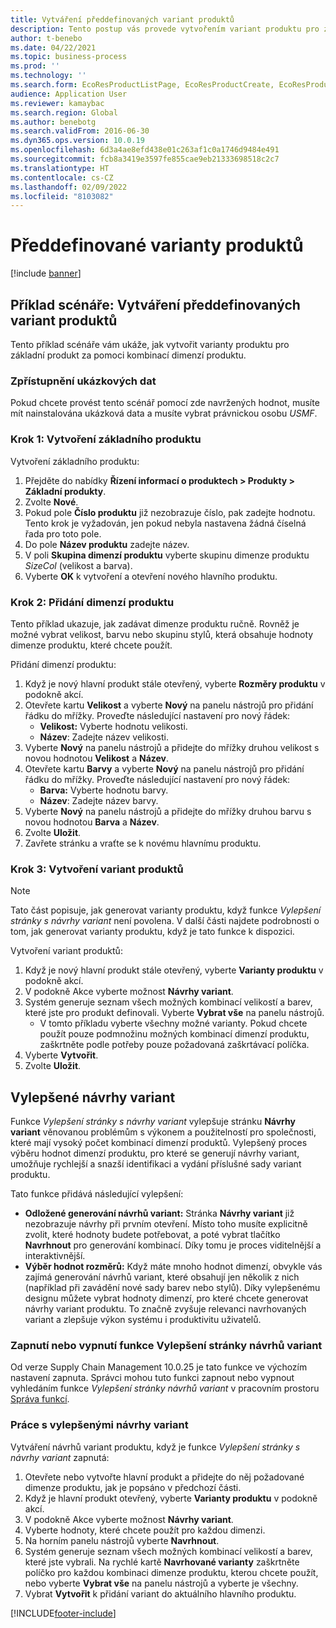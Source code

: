 ```yaml
---
title: Vytváření předdefinovaných variant produktů
description: Tento postup vás provede vytvořením variant produktu pro základní produkt za pomoci kombinací dimenzí produktu.
author: t-benebo
ms.date: 04/22/2021
ms.topic: business-process
ms.prod: ''
ms.technology: ''
ms.search.form: EcoResProductListPage, EcoResProductCreate, EcoResProductDetails, EcoResProductMasterDimension, EcoResProductVariants, EcoResProductVariantSuggestions, EcoResProductVariantsPendingReleaseFormPart, EcoResProductVariantSuggestionsEnhanced
audience: Application User
ms.reviewer: kamaybac
ms.search.region: Global
ms.author: benebotg
ms.search.validFrom: 2016-06-30
ms.dyn365.ops.version: 10.0.19
ms.openlocfilehash: 6d3a4ae8efd438e01c263af1c0a1746d9484e491
ms.sourcegitcommit: fcb8a3419e3597fe855cae9eb21333698518c2c7
ms.translationtype: HT
ms.contentlocale: cs-CZ
ms.lasthandoff: 02/09/2022
ms.locfileid: "8103082"
---
```

# <a name="predefined-product-variants"></a>Předdefinované varianty produktů

[!include [banner](../../includes/banner.md)]

## <a name="example-scenario-create-predefined-product-variants"></a>Příklad scénáře: Vytváření předdefinovaných variant produktů

Tento příklad scénáře vám ukáže, jak vytvořit varianty produktu pro základní produkt za pomoci kombinací dimenzí produktu.

### <a name="make-demo-data-available"></a>Zpřístupnění ukázkových dat

Pokud chcete provést tento scénář pomocí zde navržených hodnot, musíte mít nainstalována ukázková data a musíte vybrat právnickou osobu *USMF*.

### <a name="step-1-create-a-product-master"></a>Krok 1: Vytvoření základního produktu

Vytvoření základního produktu:

1. Přejděte do nabídky **Řízení informací o produktech > Produkty > Základní produkty**.
1. Zvolte **Nové**.
1. Pokud pole **Číslo produktu** již nezobrazuje číslo, pak zadejte hodnotu. Tento krok je vyžadován, jen pokud nebyla nastavena žádná číselná řada pro toto pole.
1. Do pole **Název produktu** zadejte název.
1. V poli **Skupina dimenzí produktu** vyberte skupinu dimenze produktu *SizeCol* (velikost a barva).
1. Vyberte **OK** k vytvoření a otevření nového hlavního produktu.

### <a name="step-2-add-product-dimensions"></a>Krok 2: Přidání dimenzí produktu

Tento příklad ukazuje, jak zadávat dimenze produktu ručně. Rovněž je možné vybrat velikost, barvu nebo skupinu stylů, která obsahuje hodnoty dimenze produktu, které chcete použít.

Přidání dimenzí produktu:

1. Když je nový hlavní produkt stále otevřený, vyberte **Rozměry produktu** v podokně akcí.
1. Otevřete kartu **Velikost** a vyberte **Nový** na panelu nástrojů pro přidání řádku do mřížky. Proveďte následující nastavení pro nový řádek:
    - **Velikost:** Vyberte hodnotu velikosti.
    - **Název**: Zadejte název velikosti.
1. Vyberte **Nový** na panelu nástrojů a přidejte do mřížky druhou velikost s novou hodnotou **Velikost** a **Název**.
1. Otevřete kartu **Barvy** a vyberte **Nový** na panelu nástrojů pro přidání řádku do mřížky. Proveďte následující nastavení pro nový řádek:
    - **Barva:** Vyberte hodnotu barvy.
    - **Název**: Zadejte název barvy.
1. Vyberte **Nový** na panelu nástrojů a přidejte do mřížky druhou barvu s novou hodnotou **Barva** a **Název**.
1. Zvolte **Uložit**.
1. Zavřete stránku a vraťte se k novému hlavnímu produktu.

### <a name="step-3-generate-product-variants"></a>Krok 3: Vytvoření variant produktů

> [!NOTE]
> Tato část popisuje, jak generovat varianty produktu, když funkce *Vylepšení stránky s návrhy variant* není povolena. V další části najdete podrobnosti o tom, jak generovat varianty produktu, když je tato funkce k dispozici.

Vytvoření variant produktů:

1. Když je nový hlavní produkt stále otevřený, vyberte **Varianty produktu** v podokně akcí.
1. V podokně Akce vyberte možnost **Návrhy variant**.
1. Systém generuje seznam všech možných kombinací velikostí a barev, které jste pro produkt definovali. Vyberte **Vybrat vše** na panelu nástrojů.
    - V tomto příkladu vyberte všechny možné varianty. Pokud chcete použít pouze podmnožinu možných kombinací dimenzí produktu, zaškrtněte podle potřeby pouze požadovaná zaškrtávací políčka.  
1. Vyberte **Vytvořit**.
1. Zvolte **Uložit**.

## <a name="improved-variant-suggestions"></a>Vylepšené návrhy variant

Funkce *Vylepšení stránky s návrhy variant* vylepšuje stránku **Návrhy variant** věnovanou problémům s výkonem a použitelností pro společnosti, které mají vysoký počet kombinací dimenzí produktů. Vylepšený proces výběru hodnot dimenzí produktu, pro které se generují návrhy variant, umožňuje rychlejší a snazší identifikaci a vydání příslušné sady variant produktu.

Tato funkce přidává následující vylepšení:

- **Odložené generování návrhů variant:** Stránka **Návrhy variant** již nezobrazuje návrhy při prvním otevření. Místo toho musíte explicitně zvolit, které hodnoty budete potřebovat, a poté vybrat tlačítko **Navrhnout** pro generování kombinací. Díky tomu je proces viditelnější a interaktivnější.
- **Výběr hodnot rozměrů:** Když máte mnoho hodnot dimenzí, obvykle vás zajímá generování návrhů variant, které obsahují jen několik z nich (například při zavádění nové sady barev nebo stylů). Díky vylepšenému designu můžete vybrat hodnoty dimenzí, pro které chcete generovat návrhy variant produktu. To značně zvyšuje relevanci navrhovaných variant a zlepšuje výkon systému i produktivitu uživatelů.

### <a name="turn-the-variant-suggestions-page-improvements-feature-on-or-off"></a>Zapnutí nebo vypnutí funkce Vylepšení stránky návrhů variant

Od verze Supply Chain Management 10.0.25 je tato funkce ve výchozím nastavení zapnuta. Správci mohou tuto funkci zapnout nebo vypnout vyhledáním funkce *Vylepšení stránky návrhů variant* v pracovním prostoru [Správa funkcí](../../../fin-ops-core/fin-ops/get-started/feature-management/feature-management-overview.md).

### <a name="work-with-the-improved-variant-suggestions"></a>Práce s vylepšenými návrhy variant

Vytváření návrhů variant produktu, když je funkce *Vylepšení stránky s návrhy variant* zapnutá:

1. Otevřete nebo vytvořte hlavní produkt a přidejte do něj požadované dimenze produktu, jak je popsáno v předchozí části.
1. Když je hlavní produkt otevřený, vyberte **Varianty produktu** v podokně akcí.
1. V podokně Akce vyberte možnost **Návrhy variant**.
1. Vyberte hodnoty, které chcete použít pro každou dimenzi.
1. Na horním panelu nástrojů vyberte **Navrhnout**.
1. Systém generuje seznam všech možných kombinací velikostí a barev, které jste vybrali. Na rychlé kartě **Navrhované varianty** zaškrtněte políčko pro každou kombinaci dimenze produktu, kterou chcete použít, nebo vyberte **Vybrat vše** na panelu nástrojů a vyberte je všechny.  
1. Vybrat **Vytvořit** k přidání variant do aktuálního hlavního produktu.

[!INCLUDE[footer-include](../../../includes/footer-banner.md)]
